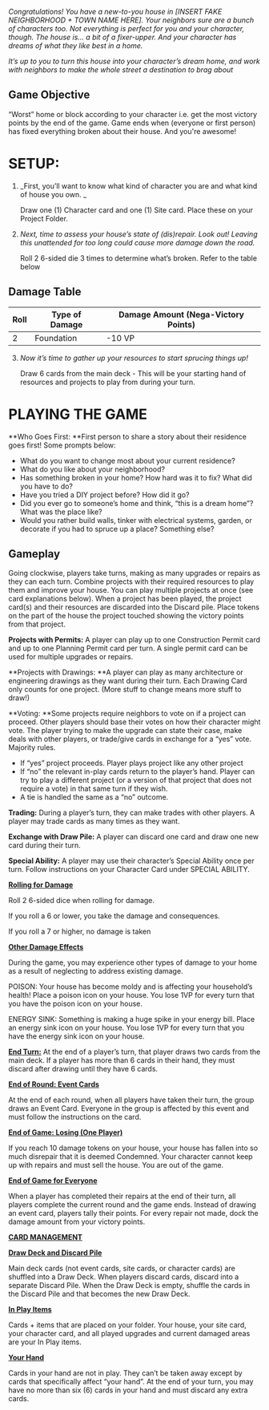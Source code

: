 _Congratulations! You have a new-to-you house in [INSERT FAKE NEIGHBORHOOD + TOWN NAME HERE]. Your neighbors sure are a bunch of characters too. Not everything is perfect for you and your character, though. The house is… a bit of a fixer-upper. And your character has dreams of what they like best in a home._

_It’s up to you to turn this house into your character’s dream home, and work with neighbors to make the whole street a destination to brag about_


## Game Objective

“Worst” home or block according to your character i.e. get the most victory points by the end of the game. Game ends when (everyone or first person) has fixed everything broken about their house. And you're awesome!

# SETUP:

1. _First, you’ll want to know what kind of character you are and what kind of house you own. _

    Draw one (1) Character card and one (1) Site card. Place these on your Project Folder.

2. _Next, time to assess your house’s state of (dis)repair. Look out! Leaving this unattended for too long could cause more damage down the road._

    Roll 2 6-sided die 3 times to determine what’s broken. Refer to the table below

## Damage Table

| Roll  | Type of Damage | Damage Amount (Nega-Victory Points) | 
| ----  | -------------- | ------------------------------------|
| 2     | Foundation     | -10 VP                              |
<!-- TODO: finish table -->


3. _Now it’s time to gather up your resources to start sprucing things up!_

    Draw 6 cards from the main deck - This will be your starting hand of resources and projects to play from during your turn.





# PLAYING THE GAME

**Who Goes First: **First person to share a story about their residence goes first! Some prompts below:



* What do you want to change most about your current residence?
* What do you like about your neighborhood?
* Has something broken in your home? How hard was it to fix? What did you have to do?
* Have you tried a DIY project before? How did it go?
* Did you ever go to someone’s home and think, “this is a dream home”? What was the place like?
* Would you rather build walls, tinker with electrical systems, garden, or decorate if you had to spruce up a place? Something else?


## Gameplay

Going clockwise, players take turns, making as many upgrades or repairs as they can each turn. Combine projects with their required resources to play them and improve your house. You can play multiple projects at once (see card explanations below). When a project has been played, the project card(s) and their resources are discarded into the Discard pile. Place tokens on the part of the house the project touched showing the victory points from that project.

**Projects with Permits:** A player can play up to one Construction Permit card and up to one Planning Permit card per turn. A single permit card can be used for multiple upgrades or repairs. 

**Projects with Drawings: **A player can play as many architecture or engineering drawings as they want during their turn. Each Drawing Card only counts for one project. (More stuff to change means more stuff to draw!)

**Voting: **Some projects require neighbors to vote on if a project can proceed. Other players should base their votes on how their character might vote. The player trying to make the upgrade can state their case, make deals with other players, or trade/give cards in exchange for a “yes” vote. Majority rules.



* If “yes” project proceeds. Player plays project like any other project
* If “no” the relevant in-play cards return to the player’s hand. Player can try to play a different project (or a version of that project that does not require a vote) in that same turn if they wish.
* A tie is handled the same as a “no” outcome.

**Trading:** During a player’s turn, they can make trades with other players. A player may trade cards as many times as they want.

**Exchange with Draw Pile:** A player can discard one card and draw one new card during their turn.

**Special Ability:** A player may use their character’s Special Ability once per turn. Follow instructions on your Character Card under SPECIAL ABILITY.

**<span style="text-decoration:underline;">Rolling for Damage</span>**

Roll 2 6-sided dice when rolling for damage.

If you roll a 6 or lower, you take the damage and consequences.

If you roll a 7 or higher, no damage is taken

**<span style="text-decoration:underline;">Other Damage Effects</span>**

During the game, you may experience other types of damage to your home as a result of neglecting to address existing damage.

POISON: Your house has become moldy and is affecting your household’s health! Place a poison icon on your house. You lose 1VP for every turn that you have the poison icon on your house.

ENERGY SINK: Something is making a huge spike in your energy bill. Place an energy sink icon on your house. You lose 1VP for every turn that you have the energy sink icon on your house.

**<span style="text-decoration:underline;">End Turn:</span>** At the end of a player’s turn, that player draws two cards from the main deck. If a player has more than 6 cards in their hand, they must discard after drawing until they have 6 cards.

**<span style="text-decoration:underline;">End of Round: Event Cards</span>**

At the end of each round, when all players have taken their turn, the group draws an Event Card. Everyone in the group is affected by this event and must follow the instructions on the card.

**<span style="text-decoration:underline;">End of Game: Losing (One Player)</span>**

If you reach 10 damage tokens on your house, your house has fallen into so much disrepair that it is deemed Condemned. Your character cannot keep up with repairs and must sell the house. You are out of the game. 

**<span style="text-decoration:underline;">End of Game for Everyone</span>**

When a player has completed their repairs at the end of their turn, all players complete the current round and the game ends. Instead of drawing an event card, players tally their points. For every repair not made, dock the damage amount from your victory points.



**<span style="text-decoration:underline;">CARD MANAGEMENT</span>**

**<span style="text-decoration:underline;">Draw Deck and Discard Pile</span>**

Main deck cards (not event cards, site cards, or character cards) are shuffled into a Draw Deck. When players discard cards, discard into a separate Discard Pile. When the Draw Deck is empty, shuffle the cards in the Discard Pile and that becomes the new Draw Deck.

**<span style="text-decoration:underline;">In Play Items</span>**

Cards + items that are placed on your folder. Your house, your site card, your character card, and all played upgrades and current damaged areas are your In Play items.

**<span style="text-decoration:underline;">Your Hand</span>**

Cards in your hand are not in play. They can’t be taken away except by cards that specifically affect “your hand”. At the end of your turn, you may have no more than six (6) cards in your hand and must discard any extra cards.
